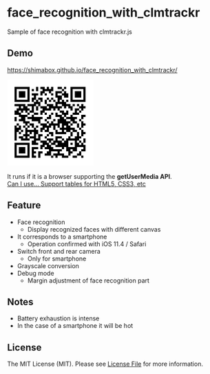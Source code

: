 # face_recognition_with_clmtrackr
Sample of face recognition with clmtrackr.js

## Demo
https://shimabox.github.io/face_recognition_with_clmtrackr/

![demo](https://github.com/shimabox/assets/blob/master/face_recognition_with_clmtrackr/qr.png)

It runs if it is a browser supporting the **getUserMedia API**.  
[Can I use... Support tables for HTML5, CSS3, etc](https://caniuse.com/#feat=stream "Can I use... Support tables for HTML5, CSS3, etc")

## Feature
- Face recognition
  - Display recognized faces with different canvas
- It corresponds to a smartphone
  - Operation confirmed with iOS 11.4 / Safari
- Switch front and rear camera
  - Only for smartphone
- Grayscale conversion
- Debug mode
  - Margin adjustment of face recognition part

## Notes
- Battery exhaustion is intense
- In the case of a smartphone it will be hot

## License
The MIT License (MIT). Please see [License File](LICENSE) for more information.
